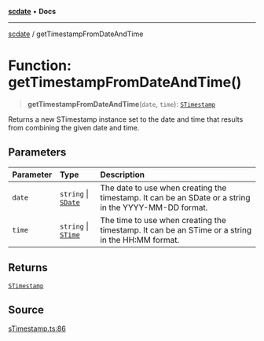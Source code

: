 [**scdate**](../README.md) • **Docs**

---

[scdate](../README.md) / getTimestampFromDateAndTime

# Function: getTimestampFromDateAndTime()

> **getTimestampFromDateAndTime**(`date`, `time`): [`STimestamp`](../classes/STimestamp.md)

Returns a new STimestamp instance set to the date and time that results from
combining the given date and time.

## Parameters

| Parameter | Type                                       | Description                                                                                           |
| :-------- | :----------------------------------------- | :---------------------------------------------------------------------------------------------------- |
| `date`    | `string` \| [`SDate`](../classes/SDate.md) | The date to use when creating the timestamp. It can be an SDate or a string in the YYYY-MM-DD format. |
| `time`    | `string` \| [`STime`](../classes/STime.md) | The time to use when creating the timestamp. It can be an STime or a string in the HH:MM format.      |

## Returns

[`STimestamp`](../classes/STimestamp.md)

## Source

[sTimestamp.ts:86](https://github.com/ericvera/scdate/blob/main/src/sTimestamp.ts#L86)
